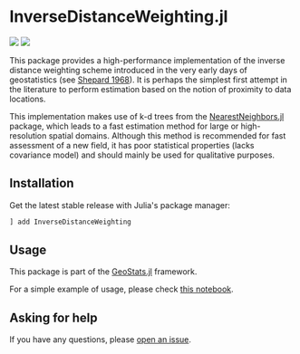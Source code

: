 # InverseDistanceWeighting.jl

[![][travis-img]][travis-url] [![][codecov-img]][codecov-url]

This package provides a high-performance implementation of the inverse distance weighting scheme introduced in
the very early days of geostatistics (see [Shepard 1968](https://dl.acm.org/citation.cfm?id=810616)).
It is perhaps the simplest first attempt in the literature to perform estimation based on the notion of proximity to data locations.

This implementation makes use of k-d trees from the [NearestNeighbors.jl](https://github.com/KristofferC/NearestNeighbors.jl)
package, which leads to a fast estimation method for large or high-resolution spatial domains. Although this method is
recommended for fast assessment of a new field, it has poor statistical properties (lacks covariance model) and should
mainly be used for qualitative purposes.

## Installation

Get the latest stable release with Julia's package manager:

```julia
] add InverseDistanceWeighting
```

## Usage

This package is part of the [GeoStats.jl](https://github.com/juliohm/GeoStats.jl) framework.

For a simple example of usage, please check [this notebook](docs/Usage.ipynb).

## Asking for help

If you have any questions, please [open an issue](https://github.com/juliohm/InverseDistanceWeights.jl/issues).

[travis-img]: https://travis-ci.org/juliohm/InverseDistanceWeighting.jl.svg?branch=master
[travis-url]: https://travis-ci.org/juliohm/InverseDistanceWeighting.jl

[codecov-img]: https://codecov.io/gh/juliohm/InverseDistanceWeighting.jl/branch/master/graph/badge.svg
[codecov-url]: https://codecov.io/gh/juliohm/InverseDistanceWeighting.jl
